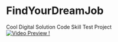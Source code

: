 # FindYourDreamJob
Cool Digital Solution Code Skill Test Project <br/>
[![Video Preview ! ](https://img.youtube.com/vi/rZjmM3wxiJ4/0.jpg)](https://www.youtube.com/watch?v=rZjmM3wxiJ4&feature=youtu.be)
